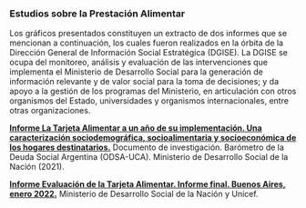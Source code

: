 ### Estudios sobre la Prestación Alimentar

Los gráficos presentados constituyen un extracto de dos informes que se mencionan a   continuación, los cuales fueron realizados en la órbita de la Dirección General de Información Social Estratégica (DGISE). La DGISE se ocupa del monitoreo, análisis y evaluación de las intervenciones que implementa el Ministerio de Desarrollo Social para la generación de información relevante y de valor social para la toma de decisiones; y da apoyo a la gestión de los programas del Ministerio, en articulación con otros organismos del Estado, universidades y organismos internacionales, entre otras organizaciones. 

 [**Informe La Tarjeta Alimentar a un año de su implementación. Una caracterización sociodemográfica, socioalimentaria y socioeconómica de los hogares destinatarios.**](https://www.argentina.gob.ar/sites/default/files/2021/04/la_tarjeta_alimentar_-_caracterizacion_sociodemografica_socioalimentaria_y_socioeconomica_de_los_hogares_destinatarios.pdf) Documento de investigación. Barómetro de la Deuda Social Argentina (ODSA-UCA). Ministerio de Desarrollo Social de la Nación (2021). 

 [**Informe Evaluación de la Tarjeta Alimentar. Informe final. Buenos Aires, enero 2022.**](https://evaluationreports.unicef.org/GetDocument?fileID=21764) Ministerio de Desarrollo Social de la Nación y Unicef. 
